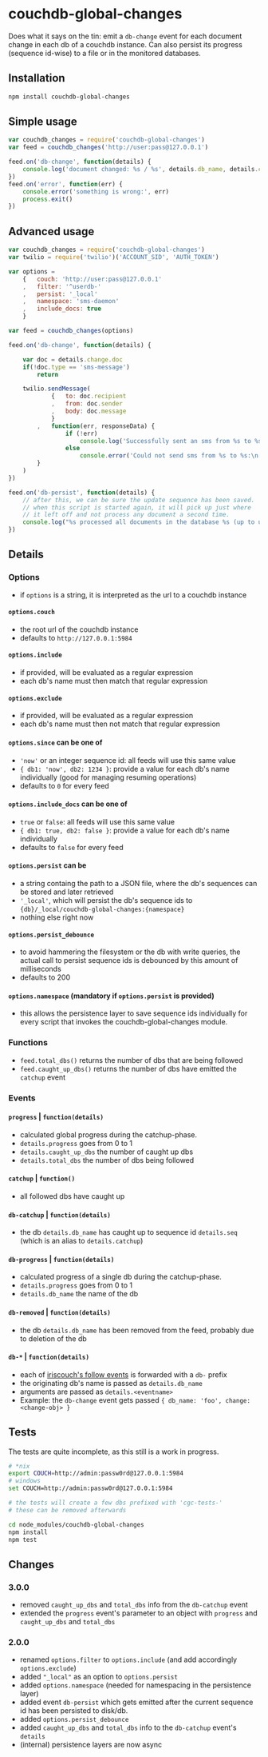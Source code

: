 couchdb-global-changes
======================

Does what it says on the tin: emit a `db-change` event for each document change in each db of a couchdb instance. Can also persist its progress (sequence id-wise) to a file or in the monitored databases.

Installation
------------

```bash
npm install couchdb-global-changes
```

Simple usage
------------

```javascript
var couchdb_changes = require('couchdb-global-changes')
var feed = couchdb_changes('http://user:pass@127.0.0.1')

feed.on('db-change', function(details) {
    console.log('document changed: %s / %s', details.db_name, details.change.id)
})
feed.on('error', function(err) {
    console.error('something is wrong:', err)
    process.exit()
})
```

Advanced usage
--------------

```javascript
var couchdb_changes = require('couchdb-global-changes')
var twilio = require('twilio')('ACCOUNT_SID', 'AUTH_TOKEN')

var options = 
    {   couch: 'http://user:pass@127.0.0.1'
    ,   filter: '^userdb-'
    ,   persist: '_local'
    ,   namespace: 'sms-daemon'
    ,   include_docs: true
    }

var feed = couchdb_changes(options)

feed.on('db-change', function(details) {

    var doc = details.change.doc
    if(!doc.type == 'sms-message')
        return

    twilio.sendMessage(
            {   to: doc.recipient
            ,   from: doc.sender
            ,   body: doc.message
            }
        ,   function(err, responseData) {
                if (!err)
                    console.log('Successfully sent an sms from %s to %s', doc.sender, doc.recipient)
                else
                    console.error('Could not send sms from %s to %s:\n', doc.sender, doc.recipient, err)
        }
    )
})

feed.on('db-persist', function(details) {
    // after this, we can be sure the update sequence has been saved.
    // when this script is started again, it will pick up just where
    // it left off and not process any document a second time.
    console.log("%s processed all documents in the database %s (up to update-sequence %s)", feed.namespace, details.db_name, details.persist.seq)
})

```


Details
-------

### Options

* if `options` is a string, it is interpreted as the url to a couchdb instance


#### `options.couch`
* the root url of the couchdb instance
* defaults to `http://127.0.0.1:5984`

#### `options.include`
* if provided, will be evaluated as a regular expression
* each db's name must then match that regular expression

#### `options.exclude`
* if provided, will be evaluated as a regular expression
* each db's name must then not match that regular expression

#### `options.since` can be one of
* `'now'` or an integer sequence id: all feeds will use this same value
* `{ db1: 'now', db2: 1234 }`: provide a value for each db's name individually (good for managing resuming operations)
* defaults to `0` for every feed

#### `options.include_docs` can be one of
* `true` or `false`: all feeds will use this same value
* `{ db1: true, db2: false }`: provide a value for each db's name individually
* defaults to `false` for every feed

#### `options.persist` can be
* a string containg the path to a JSON file, where the db's sequences can be stored and later retrieved
* `'_local'`, which will persist the db's sequence ids to `{db}/_local/couchdb-global-changes:{namespace}`
* nothing else right now

#### `options.persist_debounce`
* to avoid hammering the filesystem or the db with write queries, the actual call to persist sequence ids is debounced by this amount of milliseconds
* defaults to 200

#### `options.namespace` (mandatory if `options.persist` is provided)
* this allows the persistence layer to save sequence ids individually for every script that invokes the couchdb-global-changes module.

### Functions

* `feed.total_dbs()` returns the number of dbs that are being followed
* `feed.caught_up_dbs()` returns the number of dbs have emitted the `catchup` event

### Events

#### `progress` | `function(details)`
* calculated global progress during the catchup-phase.
* `details.progress` goes from 0 to 1
* `details.caught_up_dbs` the number of caught up dbs
* `details.total_dbs` the number of dbs being followed

#### `catchup` | `function()`
* all followed dbs have caught up

#### `db-catchup` | `function(details)`
* the db `details.db_name` has caught up to sequence id `details.seq` (which is an alias to `details.catchup`)

#### `db-progress` | `function(details)`
* calculated progress of a single db during the catchup-phase.
* `details.progress` goes from 0 to 1
* `details.db_name` the name of the db

#### `db-removed` | `function(details)`
* the db `details.db_name` has been removed from the feed, probably due to deletion of the db

#### `db-*` | `function(details)`
* each of [iriscouch's follow events](https://github.com/iriscouch/follow#events) is forwarded with a `db-` prefix
* the originating db's name is passed as `details.db_name`
* arguments are passed as `details.<eventname>`
* Example: the `db-change` event gets passed `{ db_name: 'foo', change: <change-obj> }`

Tests
-----

The tests are quite incomplete, as this still is a work in progress.

```bash
# *nix
export COUCH=http://admin:passw0rd@127.0.0.1:5984
# windows
set COUCH=http://admin:passw0rd@127.0.0.1:5984

# the tests will create a few dbs prefixed with 'cgc-tests-'
# these can be removed afterwards

cd node_modules/couchdb-global-changes
npm install
npm test
```


Changes
-------

### 3.0.0
* removed `caught_up_dbs` and `total_dbs` info from the `db-catchup` event
* extended the `progress` event's parameter to an object with `progress` and  `caught_up_dbs` and `total_dbs`

### 2.0.0
* renamed `options.filter` to `options.include` (and add accordingly `options.exclude`)
* added `"_local"` as an option to `options.persist`
* added `options.namespace` (needed for namespacing in the persistence layer)
* added event `db-persist` which gets emitted after the current sequence id has been persisted to disk/db.
* added `options.persist_debounce`
* added `caught_up_dbs` and `total_dbs` info to the `db-catchup` event's `details`
* (internal) persistence layers are now async